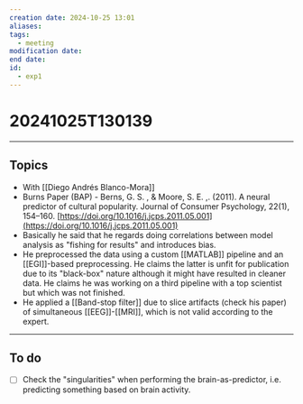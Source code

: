 ```yaml
---
creation date: 2024-10-25 13:01
aliases: 
tags:
  - meeting
modification date: 
end date: 
id:
  - exp1
---
```

# 20241025T130139
---
## Topics
+ With [[Diego Andrés Blanco-Mora]]
+ Burns Paper (BAP) - Berns, G. S. , & Moore, S. E. ,. (2011). A neural predictor of cultural popularity. Journal of Consumer Psychology, 22(1), 154–160. [https://doi.org/10.1016/j.jcps.2011.05.001](https://doi.org/10.1016/j.jcps.2011.05.001)
+ Basically he said that he regards doing correlations between model analysis as "fishing for results" and introduces bias.
+ He preprocessed the data using a custom [[MATLAB]] pipeline and an [[EGI]]-based preprocessing. He claims the latter is unfit for publication due to its "black-box" nature although it might have resulted in cleaner data. He claims he was working on a third pipeline with  a top scientist but which was not finished. 
+ He applied a [[Band-stop filter]] due to slice artifacts (check his paper) of simultaneous [[EEG]]-[[MRI]], which is not valid according to the expert. 
---
## To do
- [ ] Check the "singularities" when performing the brain-as-predictor, i.e. predicting something based on brain activity.
